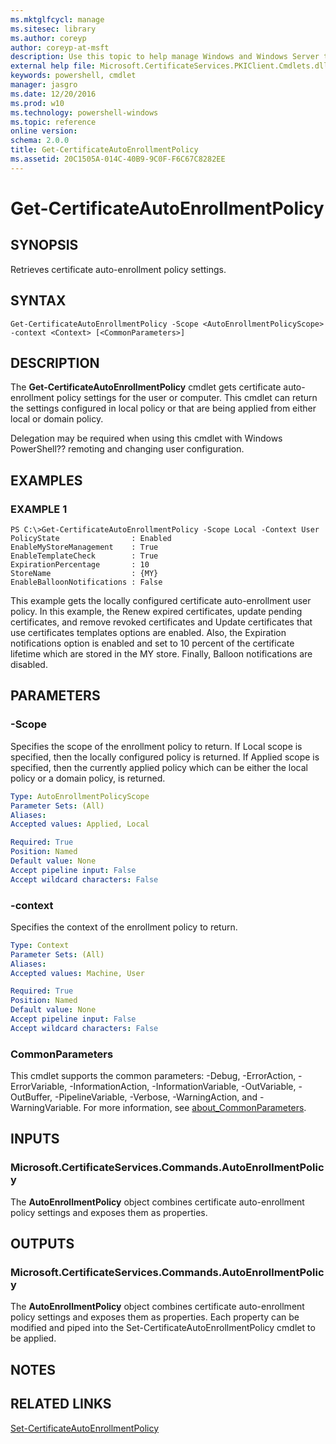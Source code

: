 ```yaml
---
ms.mktglfcycl: manage
ms.sitesec: library
ms.author: coreyp
author: coreyp-at-msft
description: Use this topic to help manage Windows and Windows Server technologies with Windows PowerShell.
external help file: Microsoft.CertificateServices.PKIClient.Cmdlets.dll-Help.xml
keywords: powershell, cmdlet
manager: jasgro
ms.date: 12/20/2016
ms.prod: w10
ms.technology: powershell-windows
ms.topic: reference
online version: 
schema: 2.0.0
title: Get-CertificateAutoEnrollmentPolicy
ms.assetid: 20C1505A-014C-40B9-9C0F-F6C67C8282EE
---
```


# Get-CertificateAutoEnrollmentPolicy

## SYNOPSIS
Retrieves certificate auto-enrollment policy settings.

## SYNTAX

```
Get-CertificateAutoEnrollmentPolicy -Scope <AutoEnrollmentPolicyScope> -context <Context> [<CommonParameters>]
```

## DESCRIPTION
The **Get-CertificateAutoEnrollmentPolicy** cmdlet gets certificate auto-enrollment policy settings for the user or computer.
This cmdlet can return the settings configured in local policy or that are being applied from either local or domain policy.

Delegation may be required when using this cmdlet with Windows PowerShell?? remoting and changing user configuration.

## EXAMPLES

### EXAMPLE 1
```
PS C:\>Get-CertificateAutoEnrollmentPolicy -Scope Local -Context User
PolicyState                : Enabled 
EnableMyStoreManagement    : True 
EnableTemplateCheck        : True 
ExpirationPercentage       : 10 
StoreName                  : {MY} 
EnableBalloonNotifications : False
```

This example gets the locally configured certificate auto-enrollment user policy.
In this example, the Renew expired certificates, update pending certificates, and remove revoked certificates and Update certificates that use certificates templates options are enabled.
Also, the Expiration notifications option is enabled and set to 10 percent of the certificate lifetime which are stored in the MY store.
Finally, Balloon notifications are disabled.

## PARAMETERS

### -Scope
Specifies the scope of the enrollment policy to return.
If Local scope is specified, then the locally configured policy is returned.
If Applied scope is specified, then the currently applied policy which can be either the local policy or a domain policy, is returned.

```yaml
Type: AutoEnrollmentPolicyScope
Parameter Sets: (All)
Aliases: 
Accepted values: Applied, Local

Required: True
Position: Named
Default value: None
Accept pipeline input: False
Accept wildcard characters: False
```

### -context
Specifies the context of the enrollment policy to return.

```yaml
Type: Context
Parameter Sets: (All)
Aliases: 
Accepted values: Machine, User

Required: True
Position: Named
Default value: None
Accept pipeline input: False
Accept wildcard characters: False
```

### CommonParameters
This cmdlet supports the common parameters: -Debug, -ErrorAction, -ErrorVariable, -InformationAction, -InformationVariable, -OutVariable, -OutBuffer, -PipelineVariable, -Verbose, -WarningAction, and -WarningVariable. For more information, see [about_CommonParameters](http://go.microsoft.com/fwlink/?LinkID=113216).

## INPUTS

### Microsoft.CertificateServices.Commands.AutoEnrollmentPolicy
The **AutoEnrollmentPolicy** object combines certificate auto-enrollment policy settings and exposes them as properties.

## OUTPUTS

### Microsoft.CertificateServices.Commands.AutoEnrollmentPolicy
The **AutoEnrollmentPolicy** object combines certificate auto-enrollment policy settings and exposes them as properties.
Each property can be modified and piped into the Set-CertificateAutoEnrollmentPolicy cmdlet to be applied.

## NOTES

## RELATED LINKS

[Set-CertificateAutoEnrollmentPolicy](./set-certificateautoenrollmentpolicy.md)



